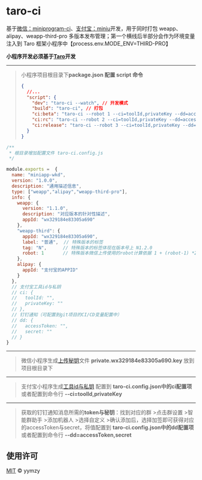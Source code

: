 # taro-ci

基于[微信：miniprogram-ci](https://developers.weixin.qq.com/miniprogram/dev/devtools/ci.html)、[支付宝：miniu](https://opendocs.alipay.com/mini/miniu/command-intro)开发，用于同时打包 weapp、alipay、weapp-third-pro 多版本发布管理；第一个横线后半部分会作为环境变量注入到 Taro 框架小程序中【process.env.MODE_ENV=THIRD-PRO】

**小程序开发必须基于[Taro](https://taro-docs.jd.com/)开发**

---

> 小程序项目根目录下**package.json 配置 script 命令**
>
> ```json
> {
>   //...
>   "script": {
>     "dev": "taro-ci --watch", // 开发模式
>     "build": "taro-ci", // 打包
>     "ci:beta": "taro-ci --robot 1 --ci=toolId,privateKey --dd=accessToken,secret", // 发布 - 体验版
>     "ci:rc": "taro-ci --robot 2 --ci=toolId,privateKey --dd=accessToken,secret", // 发布 - 候选版
>     "ci:release": "taro-ci --robot 3 --ci=toolId,privateKey --dd=accessToken,secret" // 发布 - 正式版
>   }
> }
> ```

```js
/**
 * 根目录增加配置文件 taro-ci.config.js
 */

module.exports =  {
  name: "miniapp-wkd",
  version: "1.0.0",
  description: "通用描述信息",
  type: ["weapp","alipay","weapp-third-pro"],
  info: {
    weapp: {
      version: "1.1.0",
      description: "对应版本的针对性描述",
      appId: "wx329184e83305a690"
    },
    "weapp-third": {
      appId: "wx329184e83305a690",
      label: "普通",  // 特殊版本的标签
      tag: "N",      // 特殊版本的标签体现在版本号上 N1.2.0
      robot: 1       // 特殊版本微信上传使用的robot计算依据 1 + (robot-1) *2
    },
    alipay: {
      appId: "支付宝的APPID"
    }
  },
  // 支付宝工具id与私钥
  // ci: {
  //   toolId: "",
  //   privateKey: ""
  // },
  // 钉钉通知（可配置到git项目的CI/CD变量配置中）
  // dd: {
  //   accessToken: "",
  //   secret: ""
  // }
}
```

---

> 微信小程序生成[上传秘钥](https://developers.weixin.qq.com/miniprogram/dev/devtools/ci.html)文件 **private.wx329184e83305a690.key** 放到项目根目录下
---
> 支付宝小程序生成[工具id与私钥](https://opendocs.alipay.com/mini/miniu/command-intro#%E5%88%9D%E5%A7%8B%E5%8C%96%E9%85%8D%E7%BD%AE) 配置到 **taro-ci.config.json中的ci配置项** 或者配置到命令行 **--ci=toolId,privateKey**
---
> 获取的钉钉通知消息所需的**token与秘钥**：找到对应的群 >点击群设置 >智能群助手 >添加机器人 >选择自定义 >确认添加后，选择加签即可获得对应的accessToken与secret，将值配置到 **taro-ci.config.json中的dd配置项** 或者配置到命令行 **--dd=accessToken,secret**
## 使用许可

[MIT](LICENSE) © yymzy
